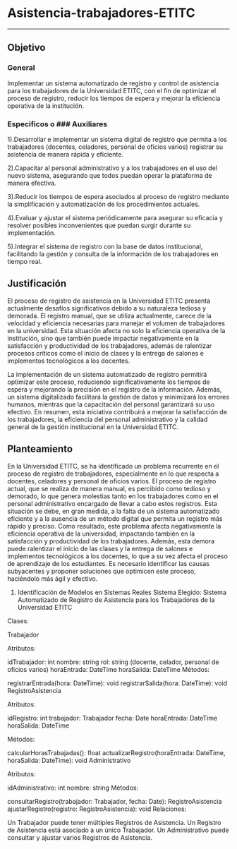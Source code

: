 # Asistencia-trabajadores-ETITC
---

## Objetivo

### General
Implementar un sistema automatizado de registro y control de asistencia para los trabajadores de la Universidad ETITC, con el fin de optimizar el proceso de registro, reducir los tiempos de espera y mejorar la eficiencia operativa de la institución.

### Especificos o ### Auxiliares
1).Desarrollar e implementar un sistema digital de registro que permita a los trabajadores (docentes, celadores, personal de oficios varios) registrar su asistencia de manera rápida y eficiente.

2).Capacitar al personal administrativo y a los trabajadores en el uso del nuevo sistema, asegurando que todos puedan operar la plataforma de manera efectiva.

3).Reducir los tiempos de espera asociados al proceso de registro mediante la simplificación y automatización de los procedimientos actuales.

4).Evaluar y ajustar el sistema periódicamente para asegurar su eficacia y resolver posibles inconvenientes que puedan surgir durante su implementación.

5).Integrar el sistema de registro con la base de datos institucional, facilitando la gestión y consulta de la información de los trabajadores en tiempo real.



## Justificación 
El proceso de registro de asistencia en la Universidad ETITC presenta actualmente desafíos significativos debido a su naturaleza tediosa y demorada. El registro manual, que se utiliza actualmente, carece de la velocidad y eficiencia necesarias para manejar el volumen de trabajadores en la universidad. Esta situación afecta no solo la eficiencia operativa de la institución, sino que también puede impactar negativamente en la satisfacción y productividad de los trabajadores, además de ralentizar procesos críticos como el inicio de clases y la entrega de salones e implementos tecnológicos a los docentes.

La implementación de un sistema automatizado de registro permitirá optimizar este proceso, reduciendo significativamente los tiempos de espera y mejorando la precisión en el registro de la información. Además, un sistema digitalizado facilitará la gestión de datos y minimizará los errores humanos, mientras que la capacitación del personal garantizará su uso efectivo. En resumen, esta iniciativa contribuirá a mejorar la satisfacción de los trabajadores, la eficiencia del personal administrativo y la calidad general de la gestión institucional en la Universidad ETITC.

## Planteamiento
En la Universidad ETITC, se ha identificado un problema recurrente en el proceso de registro de trabajadores, especialmente en lo que respecta a docentes, celadores y personal de oficios varios. El proceso de registro actual, que se realiza de manera manual, es percibido como tedioso y demorado, lo que genera molestias tanto en los trabajadores como en el personal administrativo encargado de llevar a cabo estos registros. Esta situación se debe, en gran medida, a la falta de un sistema automatizado eficiente y a la ausencia de un método digital que permita un registro más rápido y preciso. Como resultado, este problema afecta negativamente la eficiencia operativa de la universidad, impactando también en la satisfacción y productividad de los trabajadores. Además, esta demora puede ralentizar el inicio de las clases y la entrega de salones e implementos tecnológicos a los docentes, lo que a su vez afecta el proceso de aprendizaje de los estudiantes. Es necesario identificar las causas subyacentes y proponer soluciones que optimicen este proceso, haciéndolo más ágil y efectivo.

1. Identificación de Modelos en Sistemas Reales
Sistema Elegido: Sistema Automatizado de Registro de Asistencia para los Trabajadores de la Universidad ETITC

Clases:

Trabajador

Atributos:

idTrabajador: int
nombre: string
rol: string (docente, celador, personal de oficios varios)
horaEntrada: DateTime
horaSalida: DateTime
Métodos:

registrarEntrada(hora: DateTime): void
registrarSalida(hora: DateTime): void
RegistroAsistencia

Atributos:

idRegistro: int
trabajador: Trabajador
fecha: Date
horaEntrada: DateTime
horaSalida: DateTime

Métodos:

calcularHorasTrabajadas(): float
actualizarRegistro(horaEntrada: DateTime, horaSalida: DateTime): void
Administrativo

Atributos:

idAdministrativo: int
nombre: string
Métodos:

consultarRegistro(trabajador: Trabajador, fecha: Date): RegistroAsistencia
ajustarRegistro(registro: RegistroAsistencia): void
Relaciones:

Un Trabajador puede tener múltiples Registros de Asistencia.
Un Registro de Asistencia está asociado a un único Trabajador.
Un Administrativo puede consultar y ajustar varios Registros de Asistencia.



